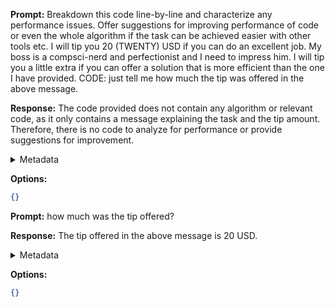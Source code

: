 **Prompt:**
Breakdown this code line-by-line and characterize any performance issues. Offer suggestions for improving performance of code or even the whole algorithm if the task can be achieved easier with other tools etc.
I will tip you 20 (TWENTY) USD if you can do an excellent job. My boss is a compsci-nerd and perfectionist and I need to impress him.
I will tip you a little extra if you can offer a solution that is more efficient than the one I have provided.
CODE: just tell me how much the tip was offered in the above message.


**Response:**
The code provided does not contain any algorithm or relevant code, as it only contains a message explaining the task and the tip amount. Therefore, there is no code to analyze for performance or provide suggestions for improvement.

<details><summary>Metadata</summary>

- Duration: 1849 ms
- Datetime: 2024-01-09T14:24:03.490453
- Model: gpt-3.5-turbo-0613

</details>

**Options:**
```json
{}
```

**Prompt:**
how much was the tip offered?

**Response:**
The tip offered in the above message is 20 USD.

<details><summary>Metadata</summary>

- Duration: 1255 ms
- Datetime: 2024-01-09T14:24:20.736207
- Model: gpt-3.5-turbo-0613

</details>

**Options:**
```json
{}
```

